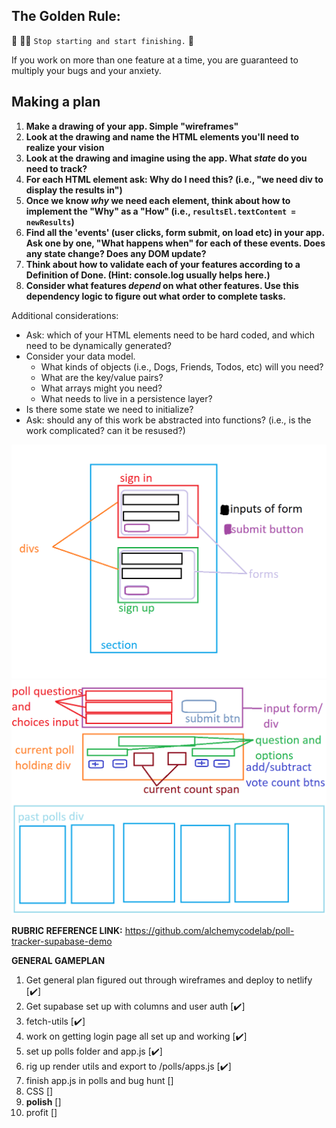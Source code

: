 ## The Golden Rule: 

🦸 🦸‍♂️ `Stop starting and start finishing.` 🏁

If you work on more than one feature at a time, you are guaranteed to multiply your bugs and your anxiety.

## Making a plan

1) **Make a drawing of your app. Simple "wireframes"** 
1) **Look at the drawing and name the HTML elements you'll need to realize your vision**
1) **Look at the drawing and imagine using the app. What _state_ do you need to track?** 
1) **For each HTML element ask: Why do I need this? (i.e., "we need div to display the results in")** 
1) **Once we know _why_ we need each element, think about how to implement the "Why" as a "How" (i.e., `resultsEl.textContent = newResults`)**
1) **Find all the 'events' (user clicks, form submit, on load etc) in your app. Ask one by one, "What happens when" for each of these events. Does any state change? Does any DOM update?**
1) **Think about how to validate each of your features according to a Definition of Done. (Hint: console.log usually helps here.)**
1) **Consider what features _depend_ on what other features. Use this dependency logic to figure out what order to complete tasks.**

Additional considerations:
- Ask: which of your HTML elements need to be hard coded, and which need to be dynamically generated?
- Consider your data model. 
  - What kinds of objects (i.e., Dogs, Friends, Todos, etc) will you need? 
  - What are the key/value pairs? 
  - What arrays might you need? 
  - What needs to live in a persistence layer?
- Is there some state we need to initialize?
- Ask: should any of this work be abstracted into functions? (i.e., is the work complicated? can it be resused?)

![loginWireframe](./assets/login-wireframe.png "login page plan")
![pollWireframe](./assets/poll-page-wireframe.png "poll page plan")


**RUBRIC REFERENCE LINK:** https://github.com/alchemycodelab/poll-tracker-supabase-demo

**GENERAL GAMEPLAN**
1. Get general plan figured out through wireframes and deploy to netlify [✔️]
2. Get supabase set up with columns and user auth [✔️]
3. fetch-utils [✔️]
4. work on getting login page all set up and working [✔️]
5. set up polls folder and app.js [✔️]
6. rig up render utils and export to /polls/apps.js [✔️]
7. finish app.js in polls and bug hunt []
8. CSS []
9. **polish** []
10. profit []